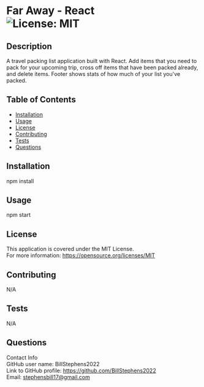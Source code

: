 # Far Away - React<br>![License: MIT](https://img.shields.io/badge/License-MIT-yellow.svg)

## Description

A travel packing list application built with React.  Add items that you need to pack for your upcoming trip, cross off items that have been packed already, and delete items.  Footer shows stats of how much of your list you've packed.
  
## Table of Contents
  
  - [Installation](#installation)
  - [Usage](#usage)
  - [License](#license)
  - [Contributing](#contributing)
  - [Tests](#tests)
  - [Questions](#questions)
  
## Installation
  
npm install
  
## Usage
  
npm start

## License
This application is covered under the MIT License.
<br>For more information: https://opensource.org/licenses/MIT
  
## Contributing
N/A
  
## Tests
N/A

## Questions
Contact Info<br>
GitHub user name: BillStephens2022<br>
Link to GitHub profile: https://github.com/BillStephens2022<br>
Email: stephensbill17@gmail.com